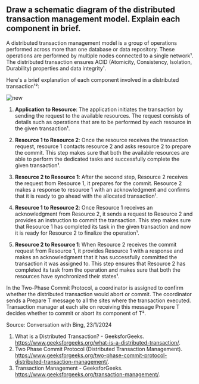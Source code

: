 ## Draw a schematic diagram of the distributed transaction management model. Explain each component in brief.
A distributed transaction management model is a group of operations performed across more than one database or data repository. These operations are performed by multiple nodes connected to a single network¹. The distributed transaction ensures ACID (Atomicity, Consistency, Isolation, Durability) properties and data integrity¹. 

Here's a brief explanation of each component involved in a distributed transaction¹²:

  ![new](https://github.com/anubhav7747/Notes/assets/77168708/b33f4e90-ebe7-4915-91ad-63a762783b93)


1. **Application to Resource**: The application initiates the transaction by sending the request to the available resources. The request consists of details such as operations that are to be performed by each resource in the given transaction¹.

2. **Resource 1 to Resource 2**: Once the resource receives the transaction request, resource 1 contacts resource 2 and asks resource 2 to prepare the commit. This step makes sure that both the available resources are able to perform the dedicated tasks and successfully complete the given transaction¹.

3. **Resource 2 to Resource 1**: After the second step, Resource 2 receives the request from Resource 1, it prepares for the commit. Resource 2 makes a response to resource 1 with an acknowledgment and confirms that it is ready to go ahead with the allocated transaction¹.

4. **Resource 1 to Resource 2**: Once Resource 1 receives an acknowledgment from Resource 2, it sends a request to Resource 2 and provides an instruction to commit the transaction. This step makes sure that Resource 1 has completed its task in the given transaction and now it is ready for Resource 2 to finalize the operation¹.

5. **Resource 2 to Resource 1**: When Resource 2 receives the commit request from Resource 1, it provides Resource 1 with a response and makes an acknowledgment that it has successfully committed the transaction it was assigned to. This step ensures that Resource 2 has completed its task from the operation and makes sure that both the resources have synchronized their states¹.

In the Two-Phase Commit Protocol, a coordinator is assigned to confirm whether the distributed transaction would abort or commit. The coordinator sends a Prepare T message to all the sites where the transaction executed. Transaction manager at each site on receiving this message Prepare T decides whether to commit or abort its component of T².

Source: Conversation with Bing, 23/1/2024
1. What is a Distributed Transaction? - GeeksforGeeks. https://www.geeksforgeeks.org/what-is-a-distributed-transaction/.
2. Two Phase Commit Protocol (Distributed Transaction Management). https://www.geeksforgeeks.org/two-phase-commit-protocol-distributed-transaction-management/.
3. Transaction Management - GeeksforGeeks. https://www.geeksforgeeks.org/transaction-management/.
